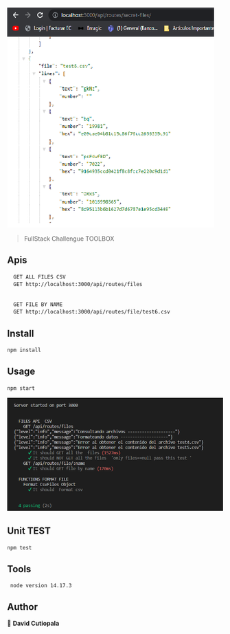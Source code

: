 [![Image](https://raw.githubusercontent.com/DavidCutiopala/Toolbox/main/images/apigetall.PNG "Image")](https://raw.githubusercontent.com/DavidCutiopala/Toolbox/main/images/apigetall.PNG "Image")
> FullStack Challengue TOOLBOX

## Apis

```sh
  GET ALL FILES CSV
  GET http://localhost:3000/api/routes/files
```
```sh

  GET FILE BY NAME
  GET http://localhost:3000/api/routes/file/test6.csv
```

## Install

```sh
npm install
```

## Usage

```sh
npm start
```
[![Image](https://raw.githubusercontent.com/DavidCutiopala/Toolbox/main/images/Test.PNG "Image")](https://raw.githubusercontent.com/DavidCutiopala/Toolbox/main/images/Test.PNG "Image")
## Unit TEST
```sh
npm test
```

## Tools

```
 node version 14.17.3
```

## Author

👤 **David Cutiopala**

